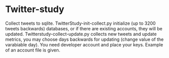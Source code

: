 # Twitter-study
Collect tweets to sqlite. TwitterStudy-init-collect.py initialize (up to 3200 tweets backwards)
databases, or if there are existing accounts, they will be updated.
Twitterstudy-collect-update.py collects new tweets and update metrics, you may choose days 
backwards for updating (change value of the varabiable day).
You need developer account and place your keys.
Example of an account file is given.



